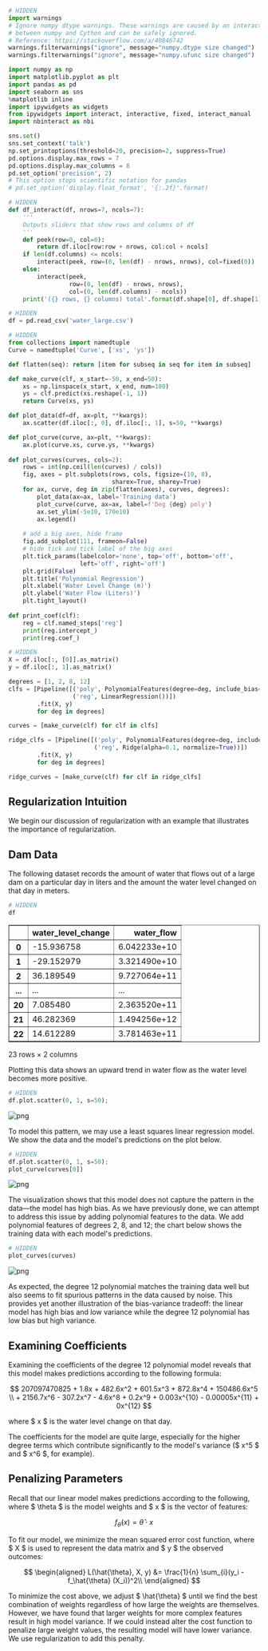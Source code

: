 

```python
# HIDDEN
import warnings
# Ignore numpy dtype warnings. These warnings are caused by an interaction
# between numpy and Cython and can be safely ignored.
# Reference: https://stackoverflow.com/a/40846742
warnings.filterwarnings("ignore", message="numpy.dtype size changed")
warnings.filterwarnings("ignore", message="numpy.ufunc size changed")

import numpy as np
import matplotlib.pyplot as plt
import pandas as pd
import seaborn as sns
%matplotlib inline
import ipywidgets as widgets
from ipywidgets import interact, interactive, fixed, interact_manual
import nbinteract as nbi

sns.set()
sns.set_context('talk')
np.set_printoptions(threshold=20, precision=2, suppress=True)
pd.options.display.max_rows = 7
pd.options.display.max_columns = 8
pd.set_option('precision', 2)
# This option stops scientific notation for pandas
# pd.set_option('display.float_format', '{:.2f}'.format)
```


```python
# HIDDEN
def df_interact(df, nrows=7, ncols=7):
    '''
    Outputs sliders that show rows and columns of df
    '''
    def peek(row=0, col=0):
        return df.iloc[row:row + nrows, col:col + ncols]
    if len(df.columns) <= ncols:
        interact(peek, row=(0, len(df) - nrows, nrows), col=fixed(0))
    else:
        interact(peek,
                 row=(0, len(df) - nrows, nrows),
                 col=(0, len(df.columns) - ncols))
    print('({} rows, {} columns) total'.format(df.shape[0], df.shape[1]))
```


```python
# HIDDEN
df = pd.read_csv('water_large.csv')
```


```python
# HIDDEN
from collections import namedtuple
Curve = namedtuple('Curve', ['xs', 'ys'])

def flatten(seq): return [item for subseq in seq for item in subseq]

def make_curve(clf, x_start=-50, x_end=50):
    xs = np.linspace(x_start, x_end, num=100)
    ys = clf.predict(xs.reshape(-1, 1))
    return Curve(xs, ys)

def plot_data(df=df, ax=plt, **kwargs):
    ax.scatter(df.iloc[:, 0], df.iloc[:, 1], s=50, **kwargs)

def plot_curve(curve, ax=plt, **kwargs):
    ax.plot(curve.xs, curve.ys, **kwargs)
    
def plot_curves(curves, cols=2):
    rows = int(np.ceil(len(curves) / cols))
    fig, axes = plt.subplots(rows, cols, figsize=(10, 8),
                             sharex=True, sharey=True)
    for ax, curve, deg in zip(flatten(axes), curves, degrees):
        plot_data(ax=ax, label='Training data')
        plot_curve(curve, ax=ax, label=f'Deg {deg} poly')
        ax.set_ylim(-5e10, 170e10)
        ax.legend()
        
    # add a big axes, hide frame
    fig.add_subplot(111, frameon=False)
    # hide tick and tick label of the big axes
    plt.tick_params(labelcolor='none', top='off', bottom='off',
                    left='off', right='off')
    plt.grid(False)
    plt.title('Polynomial Regression')
    plt.xlabel('Water Level Change (m)')
    plt.ylabel('Water Flow (Liters)')
    plt.tight_layout()
    
def print_coef(clf):
    reg = clf.named_steps['reg']
    print(reg.intercept_)
    print(reg.coef_)
```


```python
# HIDDEN
X = df.iloc[:, [0]].as_matrix()
y = df.iloc[:, 1].as_matrix()

degrees = [1, 2, 8, 12]
clfs = [Pipeline([('poly', PolynomialFeatures(degree=deg, include_bias=False)),
                  ('reg', LinearRegression())])
        .fit(X, y)
        for deg in degrees]

curves = [make_curve(clf) for clf in clfs]

ridge_clfs = [Pipeline([('poly', PolynomialFeatures(degree=deg, include_bias=False)),
                        ('reg', Ridge(alpha=0.1, normalize=True))])
        .fit(X, y)
        for deg in degrees]

ridge_curves = [make_curve(clf) for clf in ridge_clfs]
```

## Regularization Intuition

We begin our discussion of regularization with an example that illustrates the importance of regularization.

## Dam Data

The following dataset records the amount of water that flows out of a large dam on a particular day in liters and the amount the water level changed on that day in meters.


```python
# HIDDEN
df
```




<div>
<style scoped>
    .dataframe tbody tr th:only-of-type {
        vertical-align: middle;
    }

    .dataframe tbody tr th {
        vertical-align: top;
    }

    .dataframe thead th {
        text-align: right;
    }
</style>
<table border="1" class="dataframe">
  <thead>
    <tr style="text-align: right;">
      <th></th>
      <th>water_level_change</th>
      <th>water_flow</th>
    </tr>
  </thead>
  <tbody>
    <tr>
      <th>0</th>
      <td>-15.936758</td>
      <td>6.042233e+10</td>
    </tr>
    <tr>
      <th>1</th>
      <td>-29.152979</td>
      <td>3.321490e+10</td>
    </tr>
    <tr>
      <th>2</th>
      <td>36.189549</td>
      <td>9.727064e+11</td>
    </tr>
    <tr>
      <th>...</th>
      <td>...</td>
      <td>...</td>
    </tr>
    <tr>
      <th>20</th>
      <td>7.085480</td>
      <td>2.363520e+11</td>
    </tr>
    <tr>
      <th>21</th>
      <td>46.282369</td>
      <td>1.494256e+12</td>
    </tr>
    <tr>
      <th>22</th>
      <td>14.612289</td>
      <td>3.781463e+11</td>
    </tr>
  </tbody>
</table>
<p>23 rows × 2 columns</p>
</div>



Plotting this data shows an upward trend in water flow as the water level becomes more positive.


```python
# HIDDEN
df.plot.scatter(0, 1, s=50);
```


![png](reg_intuition_files/reg_intuition_8_0.png)


To model this pattern, we may use a least squares linear regression model. We show the data and the model's predictions on the plot below.


```python
# HIDDEN
df.plot.scatter(0, 1, s=50);
plot_curve(curves[0])
```


![png](reg_intuition_files/reg_intuition_10_0.png)


The visualization shows that this model does not capture the pattern in the data—the model has high bias. As we have previously done, we can attempt to address this issue by adding polynomial features to the data. We add polynomial features of degrees 2, 8, and 12; the chart below shows the training data with each model's predictions.


```python
# HIDDEN
plot_curves(curves)
```


![png](reg_intuition_files/reg_intuition_12_0.png)


As expected, the degree 12 polynomial matches the training data well but also seems to fit spurious patterns in the data caused by noise. This provides yet another illustration of the bias-variance tradeoff: the linear model has high bias and low variance while the degree 12 polynomial has low bias but high variance.

## Examining Coefficients

Examining the coefficients of the degree 12 polynomial model reveals that this model makes predictions according to the following formula:

$$
207097470825 + 1.8x + 482.6x^2 + 601.5x^3 + 872.8x^4 + 150486.6x^5 \\
    + 2156.7x^6 - 307.2x^7 - 4.6x^8 + 0.2x^9 + 0.003x^{10} - 0.00005x^{11} + 0x^{12}
$$

where $ x $ is the water level change on that day.

The coefficients for the model are quite large, especially for the higher degree terms which contribute significantly to the model's variance ($ x^5 $ and $ x^6 $, for example).

## Penalizing Parameters

Recall that our linear model makes predictions according to the following, where $ \theta $ is the model weights and $ x $ is the vector of features:

$$
f_\hat{\theta}(x) = \hat{\theta} \cdot x
$$

To fit our model, we minimize the mean squared error cost function, where $ X $ is used to represent the data matrix and $ y $ the observed outcomes:

$$
\begin{aligned}
L(\hat{\theta}, X, y)
&= \frac{1}{n} \sum_{i}(y_i - f_\hat{\theta} (X_i))^2\\
\end{aligned}
$$

To minimize the cost above, we adjust $ \hat{\theta} $ until we find the best combination of weights regardless of how large the weights are themselves. However, we have found that larger weights for more complex features result in high model variance. If we could instead alter the cost function to penalize large weight values, the resulting model will have lower variance. We use regularization to add this penalty.


```python

```
